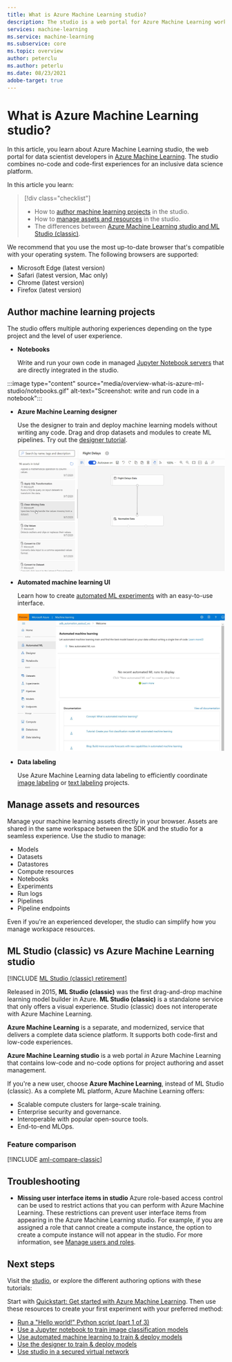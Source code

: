 ```yaml
---
title: What is Azure Machine Learning studio?
description: The studio is a web portal for Azure Machine Learning workspaces. The studio combines no-code and code-first experiences for an inclusive data science platform.
services: machine-learning
ms.service: machine-learning
ms.subservice: core
ms.topic: overview
author: peterclu
ms.author: peterlu
ms.date: 08/23/2021
adobe-target: true
---
```

 
# What is Azure Machine Learning studio?

In this article, you learn about Azure Machine Learning studio, the web portal for data scientist developers in [Azure Machine Learning](overview-what-is-azure-machine-learning.md). The studio combines no-code and code-first experiences for an inclusive data science platform.

In this article you learn:
>[!div class="checklist"]
> - How to [author machine learning projects](#author-machine-learning-projects) in the studio.
> - How to [manage assets and resources](#manage-assets-and-resources) in the studio.
> - The differences between [Azure Machine Learning studio and ML Studio (classic)](#ml-studio-classic-vs-azure-machine-learning-studio).

We recommend that you use the most up-to-date browser that's compatible with your operating system. The following browsers are supported:
  * Microsoft Edge (latest version)
  * Safari (latest version, Mac only)
  * Chrome (latest version)
  * Firefox (latest version)

## Author machine learning projects

The studio offers multiple authoring experiences depending on the type project and the level of user experience.

+ **Notebooks**

  Write and run your own code in managed [Jupyter Notebook servers](how-to-run-jupyter-notebooks.md) that are directly integrated in the studio. 

:::image type="content" source="media/overview-what-is-azure-ml-studio/notebooks.gif" alt-text="Screenshot: write and run code in a notebook":::

+ **Azure Machine Learning designer**

  Use the designer to train and deploy machine learning models without writing any code. Drag and drop datasets and modules to create ML pipelines. Try out the [designer tutorial](tutorial-designer-automobile-price-train-score.md).

    ![Azure Machine Learning designer example](media/concept-designer/designer-drag-and-drop.gif)

+ **Automated machine learning UI**

  Learn how to create [automated ML experiments](tutorial-first-experiment-automated-ml.md) with an easy-to-use interface. 

  ![AutoML in the Azure Machine Learning studio navigation pane](./media/overview-what-is-azure-ml-studio/azure-machine-learning-automated-ml-ui.jpg)

+ **Data labeling**

    Use Azure Machine Learning data labeling to efficiently coordinate [image labeling](how-to-create-image-labeling-projects.md) or [text labeling](how-to-create-text-labeling-projects.md) projects.

## Manage assets and resources

Manage your machine learning assets directly in your browser. Assets are shared in the same workspace between the SDK and the studio for a seamless experience. Use the studio to manage:

- Models
- Datasets
- Datastores
- Compute resources
- Notebooks
- Experiments
- Run logs
- Pipelines 
- Pipeline endpoints

Even if you're an experienced developer, the studio can simplify how you manage workspace resources.

## ML Studio (classic) vs Azure Machine Learning studio

[!INCLUDE [ML Studio (classic) retirement](../../includes/machine-learning-studio-classic-deprecation.md)]

Released in 2015, **ML Studio (classic)** was the first drag-and-drop machine learning model builder in Azure. **ML Studio (classic)** is a standalone service that only offers a visual experience. Studio (classic) does not interoperate with Azure Machine Learning.

**Azure Machine Learning** is a separate, and modernized, service that delivers a complete data science platform. It supports both code-first and low-code experiences.

**Azure Machine Learning studio** is a web portal *in* Azure Machine Learning that contains low-code and no-code options for project authoring and asset management. 

If you're a new user, choose **Azure Machine Learning**, instead of ML Studio (classic). As a complete ML platform, Azure Machine Learning offers:

- Scalable compute clusters for large-scale training.
- Enterprise security and governance.
- Interoperable with popular open-source tools.
- End-to-end MLOps.

### Feature comparison

[!INCLUDE [aml-compare-classic](../../includes/machine-learning-compare-classic-aml.md)]

## Troubleshooting

* **Missing user interface items in studio** Azure role-based access control can be used to restrict actions that you can perform with Azure Machine Learning. These restrictions can prevent user interface items from appearing in the Azure Machine Learning studio. For example, if you are assigned a role that cannot create a compute instance, the option to create a compute instance will not appear in the studio. For more information, see [Manage users and roles](how-to-assign-roles.md).

## Next steps

Visit the [studio](https://ml.azure.com), or explore the different authoring options with these tutorials:  

Start with [Quickstart: Get started with Azure Machine Learning](quickstart-create-resources.md).  Then use these resources to create your first experiment with your preferred method:

  + [Run a "Hello world!" Python script (part 1 of 3)](tutorial-1st-experiment-hello-world.md)
  + [Use a Jupyter notebook to train image classification models](tutorial-train-models-with-aml.md)
  + [Use automated machine learning to train & deploy models](tutorial-first-experiment-automated-ml.md)  
  + [Use the designer to train & deploy models](tutorial-designer-automobile-price-train-score.md)
  + [Use studio in a secured virtual network](how-to-enable-studio-virtual-network.md)